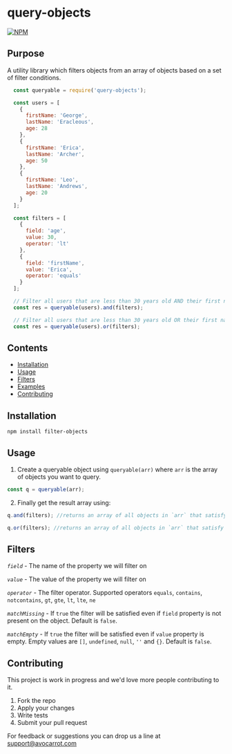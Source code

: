 # query-objects

[![NPM](https://nodei.co/npm/query-objects.png?downloads=true&downloadRank=true&stars=true)](https://nodei.co/npm/query-objects/)

## Purpose

A utility library which filters objects from an array of objects based on a set of filter conditions.

```javascript
  const queryable = require('query-objects');

  const users = [
    {
      firstName: 'George',
      lastName: 'Eracleous',
      age: 28
    },
    {
      firstName: 'Erica',
      lastName: 'Archer',
      age: 50
    },
    {
      firstName: 'Leo',
      lastName: 'Andrews',
      age: 20
    }
  ];

  const filters = [
    {
      field: 'age',
      value: 30,
      operator: 'lt'
    },
    {
      field: 'firstName',
      value: 'Erica',
      operator: 'equals'
    }
  ];

  // Filter all users that are less than 30 years old AND their first name is Erica
  const res = queryable(users).and(filters);

  // Filter all users that are less than 30 years old OR their first name is Erica
  const res = queryable(users).or(filters);

```

## Contents

- [Installation](#installation)
- [Usage](#usage)
- [Filters](#filters)
- [Examples](#examples)
- [Contributing](#contributing)

## Installation

```npm install filter-objects```

## Usage

1. Create a queryable object using `queryable(arr)` where `arr` is the array of objects you want to query.

```javascript
const q = queryable(arr);
```

2. Finally get the result array using:

```javascript
q.and(filters); //returns an array of all objects in `arr` that satisfy EVERY filter

q.or(filters); //returns an array of all objects in `arr` that satisfy SOME of the filters
```

## Filters

*`field`* - The name of the property we will filter on

*`value`* - The value of the property we will filter on

*`operator`* - The filter operator. Supported operators `equals`, `contains`, `notcontains`, `gt`, `gte`, `lt`, `lte`, `ne`

*`matchMissing`* - If `true` the filter will be satisfied even if `field` property is not present on the object. Default is `false`.

*`matchEmpty`* - If `true` the filter will be satisfied even if `value` property is empty. Empty values are `[]`, `undefined`, `null`, `''` and `{}`. Default is `false`.

## Contributing

This project is work in progress and we'd love more people contributing to it.

1. Fork the repo
2. Apply your changes
3. Write tests
4. Submit your pull request

For feedback or suggestions you can drop us a line at support@avocarrot.com
